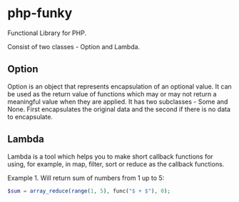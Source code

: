 # php-funky
Functional Library for PHP.

Consist of two classes - Option and Lambda.

## Option
Option is an object that represents encapsulation of an optional value. It can be used as the return value of functions which may or may not return a meaningful value when they are applied.
It has two subclasses - Some and None. First encapsulates the original data and the second if there is no data to encapsulate. 

## Lambda
Lambda is a tool which helps you to make short callback functions for using, for example, in map, filter, sort or reduce as the callback functions.

Example 1. Will return sum of numbers from 1 up to 5:

```php
$sum = array_reduce(range(1, 5), func("$ + $"), 0);
```
